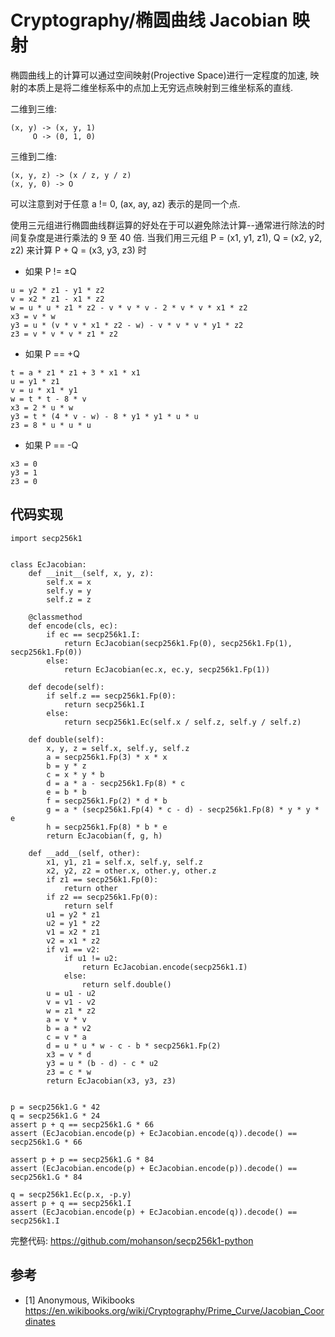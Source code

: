 # Cryptography/椭圆曲线 Jacobian 映射

椭圆曲线上的计算可以通过空间映射(Projective Space)进行一定程度的加速, 映射的本质上是将二维坐标系中的点加上无穷远点映射到三维坐标系的直线.

二维到三维:

```text
(x, y) -> (x, y, 1)
     O -> (0, 1, 0)
```

三维到二维:

```text
(x, y, z) -> (x / z, y / z)
(x, y, 0) -> O
```

可以注意到对于任意 a != 0, (ax, ay, az) 表示的是同一个点.

使用三元组进行椭圆曲线群运算的好处在于可以避免除法计算--通常进行除法的时间复杂度是进行乘法的 9 至 40 倍. 当我们用三元组 P = (x1, y1, z1), Q = (x2, y2, z2) 来计算 P + Q = (x3, y3, z3) 时

- 如果 P != ±Q

```text
u = y2 * z1 - y1 * z2
v = x2 * z1 - x1 * z2
w = u * u * z1 * z2 - v * v * v - 2 * v * v * x1 * z2
x3 = v * w
y3 = u * (v * v * x1 * z2 - w) - v * v * v * y1 * z2
z3 = v * v * v * z1 * z2
```

- 如果 P == +Q

```text
t = a * z1 * z1 + 3 * x1 * x1
u = y1 * z1
v = u * x1 * y1
w = t * t - 8 * v
x3 = 2 * u * w
y3 = t * (4 * v - w) - 8 * y1 * y1 * u * u
z3 = 8 * u * u * u
```

- 如果 P == -Q

```text
x3 = 0
y3 = 1
z3 = 0
```

## 代码实现

```
import secp256k1


class EcJacobian:
    def __init__(self, x, y, z):
        self.x = x
        self.y = y
        self.z = z

    @classmethod
    def encode(cls, ec):
        if ec == secp256k1.I:
            return EcJacobian(secp256k1.Fp(0), secp256k1.Fp(1), secp256k1.Fp(0))
        else:
            return EcJacobian(ec.x, ec.y, secp256k1.Fp(1))

    def decode(self):
        if self.z == secp256k1.Fp(0):
            return secp256k1.I
        else:
            return secp256k1.Ec(self.x / self.z, self.y / self.z)

    def double(self):
        x, y, z = self.x, self.y, self.z
        a = secp256k1.Fp(3) * x * x
        b = y * z
        c = x * y * b
        d = a * a - secp256k1.Fp(8) * c
        e = b * b
        f = secp256k1.Fp(2) * d * b
        g = a * (secp256k1.Fp(4) * c - d) - secp256k1.Fp(8) * y * y * e
        h = secp256k1.Fp(8) * b * e
        return EcJacobian(f, g, h)

    def __add__(self, other):
        x1, y1, z1 = self.x, self.y, self.z
        x2, y2, z2 = other.x, other.y, other.z
        if z1 == secp256k1.Fp(0):
            return other
        if z2 == secp256k1.Fp(0):
            return self
        u1 = y2 * z1
        u2 = y1 * z2
        v1 = x2 * z1
        v2 = x1 * z2
        if v1 == v2:
            if u1 != u2:
                return EcJacobian.encode(secp256k1.I)
            else:
                return self.double()
        u = u1 - u2
        v = v1 - v2
        w = z1 * z2
        a = v * v
        b = a * v2
        c = v * a
        d = u * u * w - c - b * secp256k1.Fp(2)
        x3 = v * d
        y3 = u * (b - d) - c * u2
        z3 = c * w
        return EcJacobian(x3, y3, z3)


p = secp256k1.G * 42
q = secp256k1.G * 24
assert p + q == secp256k1.G * 66
assert (EcJacobian.encode(p) + EcJacobian.encode(q)).decode() == secp256k1.G * 66

assert p + p == secp256k1.G * 84
assert (EcJacobian.encode(p) + EcJacobian.encode(p)).decode() == secp256k1.G * 84

q = secp256k1.Ec(p.x, -p.y)
assert p + q == secp256k1.I
assert (EcJacobian.encode(p) + EcJacobian.encode(q)).decode() == secp256k1.I
```

完整代码: <https://github.com/mohanson/secp256k1-python>

## 参考

- [1] Anonymous, Wikibooks <https://en.wikibooks.org/wiki/Cryptography/Prime_Curve/Jacobian_Coordinates>
